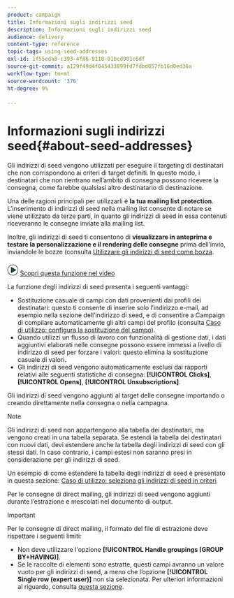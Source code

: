 ```yaml
---
product: campaign
title: Informazioni sugli indirizzi seed
description: Informazioni sugli indirizzi seed
audience: delivery
content-type: reference
topic-tags: using-seed-addresses
exl-id: 1f55eda8-c393-4f86-9118-01bcd981c6df
source-git-commit: a129f49d4f045433899fd7fdbd057fb16d0ed36a
workflow-type: tm+mt
source-wordcount: '376'
ht-degree: 9%

---
```


# Informazioni sugli indirizzi seed{#about-seed-addresses}

Gli indirizzi di seed vengono utilizzati per eseguire il targeting di destinatari che non corrispondono ai criteri di target definiti. In questo modo, i destinatari che non rientrano nell’ambito di consegna possono ricevere la consegna, come farebbe qualsiasi altro destinatario di destinazione.

Una delle ragioni principali per utilizzarli è **la tua mailing list protection**. L’inserimento di indirizzi di seed nella mailing list consente di notare se viene utilizzato da terze parti, in quanto gli indirizzi di seed in essa contenuti riceveranno le consegne inviate alla mailing list.

Inoltre, gli indirizzi di seed ti consentono di **visualizzare in anteprima e testare la personalizzazione e il rendering delle consegne** prima dell’invio, inviandole le bozze (consulta [Utilizzare gli indirizzi di seed come bozza](steps-defining-the-target-population.md#using-seed-addresses-as-proof).

![](assets/do-not-localize/how-to-video.png) [Scopri questa funzione nel video](steps-defining-the-target-population.md#seeds-and-proofs-video)

La funzione degli indirizzi di seed presenta i seguenti vantaggi:

* Sostituzione casuale di campi con dati provenienti dai profili dei destinatari: questo ti consente di inserire solo l’indirizzo e-mail, ad esempio nella sezione dell’indirizzo di seed, e di consentire a Campaign di compilare automaticamente gli altri campi del profilo (consulta [Caso di utilizzo: configura la sostituzione del campo](use-case--configuring-the-field-substitution.md)).
* Quando utilizzi un flusso di lavoro con funzionalità di gestione dati, i dati aggiuntivi elaborati nelle consegne possono essere immessi a livello di indirizzo di seed per forzare i valori: questo elimina la sostituzione casuale di valori.
* Gli indirizzi di seed vengono automaticamente esclusi dai rapporti relativi alle seguenti statistiche di consegna: **[!UICONTROL Clicks]**, **[!UICONTROL Opens]**, **[!UICONTROL Unsubscriptions]**.

Gli indirizzi di seed vengono aggiunti al target delle consegne importando o creando direttamente nella consegna o nella campagna.

>[!NOTE]
>
>Gli indirizzi di seed non appartengono alla tabella dei destinatari, ma vengono creati in una tabella separata. Se estendi la tabella dei destinatari con nuovi dati, devi estendere anche la tabella degli indirizzi di seed con gli stessi dati. In caso contrario, i campi estesi non saranno presi in considerazione per gli indirizzi di seed.
>
>Un esempio di come estendere la tabella degli indirizzi di seed è presentato in questa sezione: [Caso di utilizzo: seleziona gli indirizzi di seed in criteri](use-case--selecting-seed-addresses-on-criteria.md)

Per le consegne di direct mailing, gli indirizzi di seed vengono aggiunti durante l’estrazione e mescolati nel documento di output.

>[!IMPORTANT]
>
>Per le consegne di direct mailing, il formato del file di estrazione deve rispettare i seguenti limiti:
>
>* Non deve utilizzare l&#39;opzione **[!UICONTROL Handle groupings (GROUP BY+HAVING)]**.
>* Se le raccolte di elementi sono estratte, questi campi avranno un valore vuoto per gli indirizzi di seed, a meno che l’opzione **[!UICONTROL Single row (expert user)]** non sia selezionata. Per ulteriori informazioni al riguardo, consulta [questa sezione](../../platform/using/executing-export-jobs.md#step-7---data-formatting).

>


